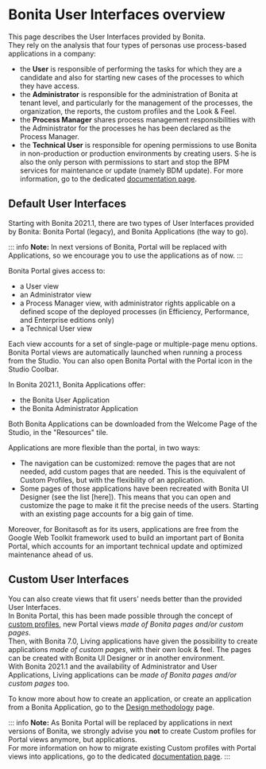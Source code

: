 # Bonita User Interfaces overview

This page describes the User Interfaces provided by Bonita.   
They rely on the analysis that four types of personas use process-based applications in a company:
  - the **User** is responsible of performing the tasks for which they are a candidate and also for starting new cases of the processes to which they have access.
  - the **Administrator** is responsible for the administration of Bonita at tenant level, and particularly for the management of the processes, the organization, the reports, the custom profiles and the Look & Feel.
  - the **Process Manager** shares process management responsibilities with the Administrator for the processes he has been declared as the Process Manager.
  - the **Technical User** is responsible for opening permissions to use Bonita in non-production or production environments by creating users. S·he is also the only person with permissions to start and stop the BPM services for maintenance or update (namely BDM update). For more information, go to the dedicated [documentation page](first-steps-after-setup.md).

## Default User Interfaces

Starting with Bonita 2021.1, there are two types of User Interfaces provided by Bonita: Bonita Portal (legacy), and Bonita Applications (the way to go).  

 ::: info
 **Note:** In next versions of Bonita, Portal will be replaced with Applications, so we encourage you to use the applications as of now.
 :::   

Bonita Portal gives access to:
  - a User view
  - an Administrator view
  - a Process Manager view, with administrator rights applicable on a defined scope of the deployed processes (in Efficiency, Performance, and Enterprise editions only)
  - a Technical User view

Each view accounts for a set of single-page or multiple-page menu options.
Bonita Portal views are automatically launched when running a process from the Studio. You can also open Bonita Portal with the Portal icon in the Studio Coolbar.

In Bonita 2021.1, Bonita Applications offer:
  - the Bonita User Application
  - the Bonita Administrator Application
  
Both Bonita Applications can be downloaded from the Welcome Page of the Studio, in the "Resources" tile.

Applications are more flexible than the portal, in two ways:
   - The navigation can be customized: remove the pages that are not needed, add custom pages that are needed. This is the equivalent of Custom Profiles, but with the flexibility of an application. 
   - Some pages of those applications have been recreated with Bonita UI Designer (see the list [here]). This means that you can open and customize the page to make it fit the precise needs of the users. Starting with an existing page accounts for a big gain of time.

Moreover, for Bonitasoft as for its users, applications are free from the Google Web Toolkit framework used to build an important part of Bonita Portal, which accounts for an important technical update and optimized maintenance ahead of us.

## Custom User Interfaces

You can also create views that fit users' needs better than the provided User Interfaces.  
In Bonita Portal, this has been made possible through the concept of [custom profiles](custom-profiles.md), new Portal views *made of Bonita pages and/or custom pages*.  
Then, with Bonita 7.0, Living applications have given the possibility to create applications *made of custom pages*, with their own look & feel. The pages can be created with Bonita UI Designer or in another environment.  
With Bonita 2021.1 and the availability of Administrator and User Applications, Living applications can be *made of Bonita pages and/or custom pages* too.

To know more about how to create an application, or create an application from a Bonita Application, go to the [Design methodology](design-methodology.md) page.

::: info
**Note:** As Bonita Portal will be replaced by applications in next versions of Bonita, we strongly advise you **not** to create Custom profiles for Portal views anymore, but applications.  
For more information on how to migrate existing Custom profiles with Portal views into applications, go to the dedicated [documentation page](custom-profiles.md).
:::   
